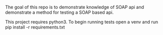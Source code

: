 The goal of this repo is to demonstrate knowledge of SOAP api and demonstrate a method for testing a SOAP based api.

This project requires python3. To begin running tests open a venv and run pip install -r requirements.txt